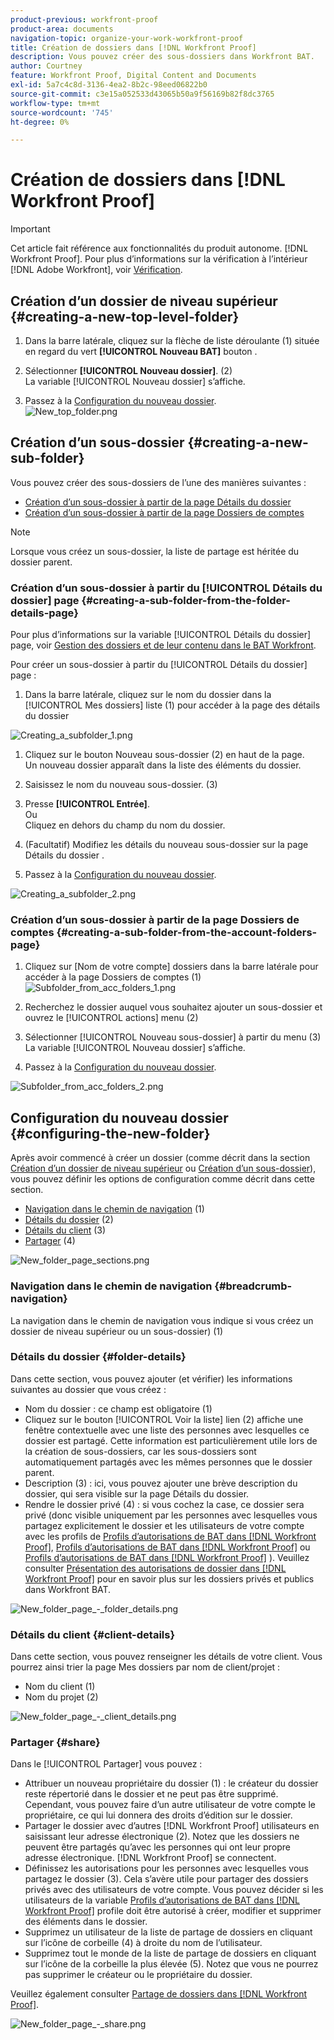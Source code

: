 ```yaml
---
product-previous: workfront-proof
product-area: documents
navigation-topic: organize-your-work-workfront-proof
title: Création de dossiers dans [!DNL Workfront Proof]
description: Vous pouvez créer des sous-dossiers dans Workfront BAT.
author: Courtney
feature: Workfront Proof, Digital Content and Documents
exl-id: 5a7c4c8d-3136-4ea2-8b2c-98eed06822b0
source-git-commit: c3e15a052533d43065b50a9f56169b82f8dc3765
workflow-type: tm+mt
source-wordcount: '745'
ht-degree: 0%

---
```


# Création de dossiers dans [!DNL Workfront Proof]

>[!IMPORTANT]
>
>Cet article fait référence aux fonctionnalités du produit autonome. [!DNL Workfront Proof]. Pour plus d’informations sur la vérification à l’intérieur [!DNL Adobe Workfront], voir [Vérification](../../../review-and-approve-work/proofing/proofing.md).

## Création d’un dossier de niveau supérieur {#creating-a-new-top-level-folder}

1. Dans la barre latérale, cliquez sur la flèche de liste déroulante (1) située en regard du vert **[!UICONTROL Nouveau BAT]** bouton .
1. Sélectionner **[!UICONTROL Nouveau dossier]**. (2)\
   La variable [!UICONTROL Nouveau dossier] s’affiche.

1. Passez à la [Configuration du nouveau dossier](#configuring-the-new-folder).\
   ![New_top_folder.png](assets/new-top-folder.png)

## Création d’un sous-dossier {#creating-a-new-sub-folder}

Vous pouvez créer des sous-dossiers de l’une des manières suivantes :

* [Création d’un sous-dossier à partir de la page Détails du dossier](#creating-a-sub-folder-from-the-folder-details-page)
* [Création d’un sous-dossier à partir de la page Dossiers de comptes](#creating-a-sub-folder-from-the-account-folders-page)

>[!NOTE]
>
>Lorsque vous créez un sous-dossier, la liste de partage est héritée du dossier parent.

### Création d’un sous-dossier à partir du [!UICONTROL Détails du dossier] page {#creating-a-sub-folder-from-the-folder-details-page}

Pour plus d’informations sur la variable [!UICONTROL Détails du dossier] page, voir [Gestion des dossiers et de leur contenu dans le BAT Workfront](../../../workfront-proof/wp-work-proofsfiles/organize-your-work/manage-folders-and-contents.md).

Pour créer un sous-dossier à partir du [!UICONTROL Détails du dossier] page :

1. Dans la barre latérale, cliquez sur le nom du dossier dans la [!UICONTROL Mes dossiers] liste (1) pour accéder à la page des détails du dossier

![Creating_a_subfolder_1.png](assets/creating-a-subfolder-1.png)

1. Cliquez sur le bouton Nouveau sous-dossier (2) en haut de la page.\
   Un nouveau dossier apparaît dans la liste des éléments du dossier.
1. Saisissez le nom du nouveau sous-dossier. (3)
1. Presse **[!UICONTROL Entrée]**.\
   Ou\
   Cliquez en dehors du champ du nom du dossier.

1. (Facultatif) Modifiez les détails du nouveau sous-dossier sur la page Détails du dossier .
1. Passez à la [Configuration du nouveau dossier](#configuring-the-new-folder).

![Creating_a_subfolder_2.png](assets/creating-a-subfolder-2-350x164.png)

### Création d’un sous-dossier à partir de la page Dossiers de comptes {#creating-a-sub-folder-from-the-account-folders-page}

1. Cliquez sur [Nom de votre compte] dossiers dans la barre latérale pour accéder à la page Dossiers de comptes (1)\
   ![Subfolder_from_acc_folders_1.png](assets/subfolder-from-acc-folders-1.png)

1. Recherchez le dossier auquel vous souhaitez ajouter un sous-dossier et ouvrez le [!UICONTROL actions] menu (2)
1. Sélectionner [!UICONTROL Nouveau sous-dossier] à partir du menu (3)\
   La variable [!UICONTROL Nouveau dossier] s’affiche.
1. Passez à la [Configuration du nouveau dossier](#configuring-the-new-folder).

![Subfolder_from_acc_folders_2.png](assets/subfolder-from-acc-folders-2-350x177.png)

## Configuration du nouveau dossier {#configuring-the-new-folder}

Après avoir commencé à créer un dossier (comme décrit dans la section [Création d’un dossier de niveau supérieur](#creating-a-new-top-level-folder) ou [Création d’un sous-dossier](#creating-a-new-sub-folder)), vous pouvez définir les options de configuration comme décrit dans cette section.

* [Navigation dans le chemin de navigation](#breadcrumb-navigation) (1)
* [Détails du dossier](#folder-details) (2)
* [Détails du client](#client-details) (3)
* [Partager](#share) (4)

![New_folder_page_sections.png](assets/new-folder-page-sections-350x389.png)

### Navigation dans le chemin de navigation {#breadcrumb-navigation}

La navigation dans le chemin de navigation vous indique si vous créez un dossier de niveau supérieur ou un sous-dossier) (1)

### Détails du dossier {#folder-details}

Dans cette section, vous pouvez ajouter (et vérifier) les informations suivantes au dossier que vous créez :

* Nom du dossier : ce champ est obligatoire (1)
* Cliquez sur le bouton [!UICONTROL Voir la liste] lien (2) affiche une fenêtre contextuelle avec une liste des personnes avec lesquelles ce dossier est partagé. Cette information est particulièrement utile lors de la création de sous-dossiers, car les sous-dossiers sont automatiquement partagés avec les mêmes personnes que le dossier parent.
* Description (3) : ici, vous pouvez ajouter une brève description du dossier, qui sera visible sur la page Détails du dossier.
* Rendre le dossier privé (4) : si vous cochez la case, ce dossier sera privé (donc visible uniquement par les personnes avec lesquelles vous partagez explicitement le dossier et les utilisateurs de votre compte avec les profils de [Profils d’autorisations de BAT dans [!DNL Workfront Proof]](../../../workfront-proof/wp-acct-admin/account-settings/proof-perm-profiles-in-wp.md), [Profils d’autorisations de BAT dans [!DNL Workfront Proof]](../../../workfront-proof/wp-acct-admin/account-settings/proof-perm-profiles-in-wp.md) ou [Profils d’autorisations de BAT dans [!DNL Workfront Proof]](../../../workfront-proof/wp-acct-admin/account-settings/proof-perm-profiles-in-wp.md) ). Veuillez consulter [Présentation des autorisations de dossier dans [!DNL Workfront Proof]](../../../workfront-proof/wp-work-proofsfiles/organize-your-work/folder-permissions.md) pour en savoir plus sur les dossiers privés et publics dans Workfront BAT.

![New_folder_page_-_folder_details.png](assets/new-folder-page---folder-details-350x133.png)

### Détails du client {#client-details}

Dans cette section, vous pouvez renseigner les détails de votre client. Vous pourrez ainsi trier la page Mes dossiers par nom de client/projet :

* Nom du client (1)
* Nom du projet (2)

![New_folder_page_-_client_details.png](assets/new-folder-page---client-details-350x74.png)

### Partager {#share}

Dans le [!UICONTROL Partager] vous pouvez :

* Attribuer un nouveau propriétaire du dossier (1) : le créateur du dossier reste répertorié dans le dossier et ne peut pas être supprimé. Cependant, vous pouvez faire d’un autre utilisateur de votre compte le propriétaire, ce qui lui donnera des droits d’édition sur le dossier.
* Partager le dossier avec d’autres [!DNL Workfront Proof] utilisateurs en saisissant leur adresse électronique (2). Notez que les dossiers ne peuvent être partagés qu’avec les personnes qui ont leur propre adresse électronique. [!DNL Workfront Proof] se connectent.
* Définissez les autorisations pour les personnes avec lesquelles vous partagez le dossier (3). Cela s’avère utile pour partager des dossiers privés avec des utilisateurs de votre compte. Vous pouvez décider si les utilisateurs de la variable [Profils d’autorisations de BAT dans [!DNL Workfront Proof]](../../../workfront-proof/wp-acct-admin/account-settings/proof-perm-profiles-in-wp.md) profile doit être autorisé à créer, modifier et supprimer des éléments dans le dossier.
* Supprimez un utilisateur de la liste de partage de dossiers en cliquant sur l’icône de corbeille (4) à droite du nom de l’utilisateur.
* Supprimez tout le monde de la liste de partage de dossiers en cliquant sur l’icône de la corbeille la plus élevée (5). Notez que vous ne pourrez pas supprimer le créateur ou le propriétaire du dossier.

Veuillez également consulter [Partage de dossiers dans [!DNL Workfront Proof]](../../../workfront-proof/wp-work-proofsfiles/organize-your-work/share-folders.md).

![New_folder_page_-_share.png](assets/new-folder-page---share-350x138.png)
